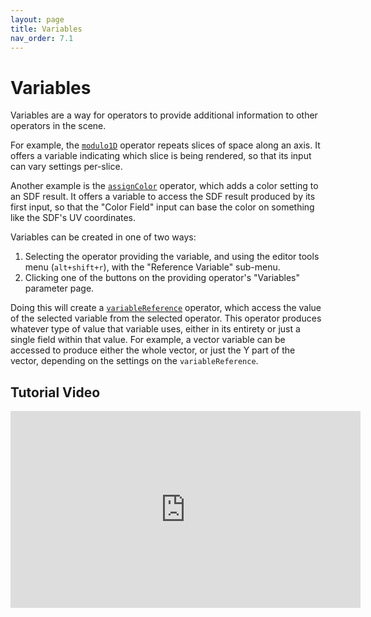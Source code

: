 ```yaml
---
layout: page
title: Variables
nav_order: 7.1
---
```


# Variables

Variables are a way for operators to provide additional information to other operators in the scene.

For example, the [`modulo1D`](/raytk/reference/operators/filter/modulo1D) operator repeats slices of space along an axis. It offers a variable indicating which slice is being rendered, so that its input can vary settings per-slice.

Another example is the [`assignColor`](/raytk/reference/operators/filter/assignColor) operator, which adds a color setting to an SDF result. It offers a variable to access the SDF result produced by its first input, so that the "Color Field" input can base the color on something like the SDF's UV coordinates.

Variables can be created in one of two ways:

1. Selecting the operator providing the variable, and using the editor tools menu (`alt+shift+r`), with the "Reference Variable" sub-menu.
2. Clicking one of the buttons on the providing operator's "Variables" parameter page.

Doing this will create a [`variableReference`](/raytk/reference/operators/utility/variableReference) operator, which access the value of the selected variable from the selected operator. This operator produces whatever type of value that variable uses, either in its entirety or just a single field within that value. For example, a vector variable can be accessed to produce either the whole vector, or just the Y part of the vector, depending on the settings on the `variableReference`.

## Tutorial Video

<iframe width="560" height="315" src="https://www.youtube.com/embed/eqqOlSEk0YA" frameborder="0" allow="accelerometer; autoplay; clipboard-write; encrypted-media; gyroscope; picture-in-picture" allowfullscreen></iframe>
